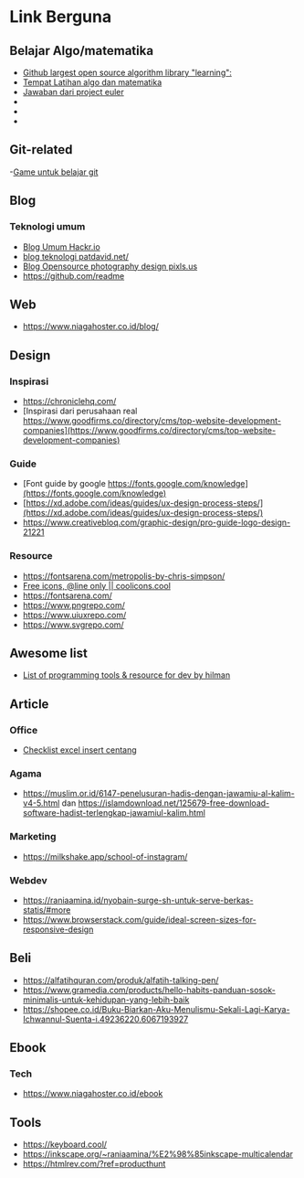 # Link Berguna

## Belajar Algo/matematika
- [Github largest open source algorithm library "learning":](https://the-algorithms.com/)
- [Tempat Latihan algo dan matematika](https://projecteuler.net/about)
- [Jawaban dari project euler](https://www.nayuki.io/page/project-euler-solutions)
- []()
- []()
- []()

## Git-related
-[Game untuk belajar git](https://ohmygit.org/)

## Blog
### Teknologi umum
- [Blog Umum Hackr.io](https://hackr.io/)
- [blog teknologi patdavid.net/](https://patdavid.net/)
- [Blog Opensource photography design pixls.us](https://pixls.us/)
- https://github.com/readme
## Web
- https://www.niagahoster.co.id/blog/

## Design
### Inspirasi
- https://chroniclehq.com/
- [Inspirasi dari perusahaan real https://www.goodfirms.co/directory/cms/top-website-development-companies](https://www.goodfirms.co/directory/cms/top-website-development-companies)
### Guide
- [Font guide by google https://fonts.google.com/knowledge](https://fonts.google.com/knowledge)
- [https://xd.adobe.com/ideas/guides/ux-design-process-steps/](https://xd.adobe.com/ideas/guides/ux-design-process-steps/)
- https://www.creativebloq.com/graphic-design/pro-guide-logo-design-21221
### Resource
- https://fontsarena.com/metropolis-by-chris-simpson/
- [Free icons, @line only || coolicons.cool](https://coolicons.cool/)
- https://fontsarena.com/
- https://www.pngrepo.com/
- https://www.uiuxrepo.com/
- https://www.svgrepo.com/

## Awesome list
- [List of programming tools & resource for dev by hilman](https://finddev.tools/)

## Article
### Office
- [Checklist excel insert centang](https://www.makeuseof.com/how-to-insert-check-mark-in-excel/)
### Agama
- https://muslim.or.id/6147-penelusuran-hadis-dengan-jawamiu-al-kalim-v4-5.html dan https://islamdownload.net/125679-free-download-software-hadist-terlengkap-jawamiul-kalim.html

### Marketing
- https://milkshake.app/school-of-instagram/

### Webdev
- https://raniaamina.id/nyobain-surge-sh-untuk-serve-berkas-statis/#more
- https://www.browserstack.com/guide/ideal-screen-sizes-for-responsive-design

## Beli
- https://alfatihquran.com/produk/alfatih-talking-pen/
- https://www.gramedia.com/products/hello-habits-panduan-sosok-minimalis-untuk-kehidupan-yang-lebih-baik
- https://shopee.co.id/Buku-Biarkan-Aku-Menulismu-Sekali-Lagi-Karya-Ichwannul-Suenta-i.49236220.6067193927

## Ebook
### Tech
- https://www.niagahoster.co.id/ebook

## Tools
- https://keyboard.cool/
- https://inkscape.org/~raniaamina/%E2%98%85inkscape-multicalendar
- https://htmlrev.com/?ref=producthunt
